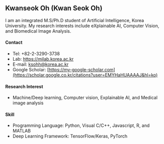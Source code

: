 ## Kwanseok Oh (Kwan Seok Oh)

I am an integrated M.S/Ph.D student of Artificial Intelligence, Korea University. My research interests include eXplainable AI, Computer Vision, and Biomedical Image Analysis.

#### Contact
- Tel: +82-2-3290-3738
- Lab: https://milab.korea.ac.kr
- E-mail: ksohh@korea.ac.kr
- Google Scholar: [https://my-google-scholar.com](https://scholar.google.co.kr/citations?user=EMYHaHUAAAAJ&hl=ko)

#### Research Interest
- Machine/Deep learning, Computer vision, Explainable AI, and Medical image analysis

#### Skill
- Programming Language: Python, Visual C/C++, Javascript, R, and MATLAB
- Deep Learning Framework: TensorFlow/Keras, PyTorch
